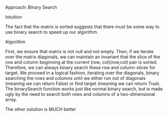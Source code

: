 Approach: Binary Search

Intuition

The fact that the matrix is sorted suggests that there must be some way to use binary search to speed up our algorithm.

Algorithm

First, we ensure that matrix is not null and not empty. Then, if we iterate over the matrix diagonals, we can maintain an invariant that the slice of the row and column beginning at the current (row, col)(row,col) pair is sorted. Therefore, we can always binary search these row and column slices for target. We proceed in a logical fashion, iterating over the diagonals, binary searching the rows and columns until we either run out of diagonals (meaning we can return False) or find target (meaning we can return True). The binarySearch function works just like normal binary search, but is made ugly by the need to search both rows and columns of a two-dimensional array.

The other solution is MUCH better
